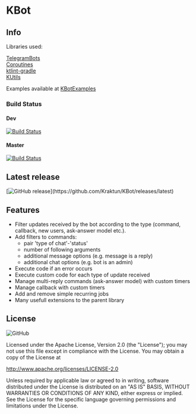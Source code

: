 
# KBot

## Info

Libraries used:

[TelegramBots](https://github.com/rubenlagus/TelegramBots)\
[Coroutines](https://github.com/Kotlin/kotlinx.coroutines)\
[ktlint-gradle](https://github.com/jlleitschuh/ktlint-gradle)\
[KUtils](https://github.com/Kraktun/KUtils)  

Examples available at [KBotExamples](https://github.com/Kraktun/KBotExamples)

### Build Status

#### Dev

[![Build Status](https://travis-ci.com/Kraktun/KBot.svg?branch=dev)](https://travis-ci.com/Kraktun/KBot)

#### Master

[![Build Status](https://travis-ci.com/Kraktun/KBot.svg?branch=master)](https://travis-ci.com/Kraktun/KBot)

## Latest release

[![GitHub release](https://img.shields.io/github/release/Kraktun/KBot.svg?)](https://github.com/Kraktun/KBot/releases/latest)

## Features

* Filter updates received by the bot according to the type (command, callback, new users, ask-answer model etc.).
* Add filters to commands:
  * pair 'type of chat'-'status'
  * number of following arguments
  * additional message options (e.g. message is a reply)
  * additional chat options (e.g. bot is an admin)
* Execute code if an error occurs
* Execute custom code for each type of update received
* Manage multi-reply commands (ask-answer model) with custom timers
* Manage callback with custom timers
* Add and remove simple recurring jobs
* Many usefull extensions to the parent library

## License

![GitHub](https://img.shields.io/github/license/Kraktun/KBot.svg)

Licensed under the Apache License, Version 2.0 (the "License");
you may not use this file except in compliance with the License.
You may obtain a copy of the License at

http://www.apache.org/licenses/LICENSE-2.0

Unless required by applicable law or agreed to in writing, software
distributed under the License is distributed on an "AS IS" BASIS,
WITHOUT WARRANTIES OR CONDITIONS OF ANY KIND, either express or implied.
See the License for the specific language governing permissions and
limitations under the License.